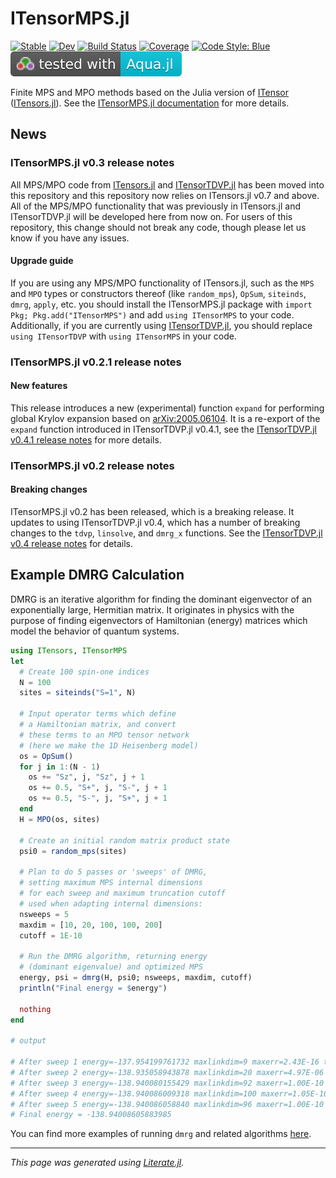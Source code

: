 # ITensorMPS.jl

[![Stable](https://img.shields.io/badge/docs-stable-blue.svg)](https://itensor.github.io/ITensorDocs/ITensorMPS/stable/)
[![Dev](https://img.shields.io/badge/docs-dev-blue.svg)](https://itensor.github.io/ITensorDocs/ITensorMPS/dev/)
[![Build Status](https://github.com/ITensor/ITensorMPS.jl/actions/workflows/Tests.yml/badge.svg?branch=main)](https://github.com/ITensor/ITensorMPS.jl/actions/workflows/Tests.yml?query=branch%3Amain)
[![Coverage](https://codecov.io/gh/ITensor/ITensorMPS.jl/branch/main/graph/badge.svg)](https://codecov.io/gh/ITensor/ITensorMPS.jl)
[![Code Style: Blue](https://img.shields.io/badge/code%20style-blue-4495d1.svg)](https://github.com/invenia/BlueStyle)
[![Aqua](https://raw.githubusercontent.com/JuliaTesting/Aqua.jl/master/badge.svg)](https://github.com/JuliaTesting/Aqua.jl)

Finite MPS and MPO methods based on the Julia version of [ITensor](https://www.itensor.org) ([ITensors.jl](https://github.com/ITensor/ITensors.jl)). See the [ITensorMPS.jl documentation](https://itensor.github.io/ITensorDocs/ITensorMPS/stable/) for more details.

## News

### ITensorMPS.jl v0.3 release notes

All MPS/MPO code from [ITensors.jl](https://github.com/ITensor/ITensors.jl) and [ITensorTDVP.jl](https://github.com/ITensor/ITensorTDVP.jl) has been moved into this repository and this repository now relies on ITensors.jl v0.7 and above. All of the MPS/MPO functionality that was previously in ITensors.jl and ITensorTDVP.jl will be developed here from now on. For users of this repository, this change should not break any code, though please let us know if you have any issues.

#### Upgrade guide

If you are using any MPS/MPO functionality of ITensors.jl, such as the `MPS` and `MPO` types or constructors thereof (like `random_mps`), `OpSum`, `siteinds`, `dmrg`, `apply`, etc. you should install the ITensorMPS.jl package with `import Pkg; Pkg.add("ITensorMPS")` and add `using ITensorMPS` to your code. Additionally, if you are currently using [ITensorTDVP.jl](https://github.com/ITensor/ITensorTDVP.jl), you should replace `using ITensorTDVP` with `using ITensorMPS` in your code.

### ITensorMPS.jl v0.2.1 release notes

#### New features

This release introduces a new (experimental) function `expand` for performing global Krylov expansion based on [arXiv:2005.06104](https://arxiv.org/abs/2005.06104). It is a re-export of the `expand` function introduced in ITensorTDVP.jl v0.4.1, see the [ITensorTDVP.jl v0.4.1 release notes](https://github.com/ITensor/ITensorTDVP.jl/tree/main?tab=readme-ov-file#itensortdvpjl-v041-release-notes) for more details.

### ITensorMPS.jl v0.2 release notes

#### Breaking changes

ITensorMPS.jl v0.2 has been released, which is a breaking release. It updates to using ITensorTDVP.jl v0.4, which has a number of breaking changes to the `tdvp`, `linsolve`, and `dmrg_x` functions. See the [ITensorTDVP.jl v0.4 release notes](https://github.com/ITensor/ITensorTDVP.jl/blob/main/README.md#itensortdvpjl-v04-release-notes) for details.

## Example DMRG Calculation

DMRG is an iterative algorithm for finding the dominant
eigenvector of an exponentially large, Hermitian matrix.
It originates in physics with the purpose of finding
eigenvectors of Hamiltonian (energy) matrices which model
the behavior of quantum systems.

````julia
using ITensors, ITensorMPS
let
  # Create 100 spin-one indices
  N = 100
  sites = siteinds("S=1", N)

  # Input operator terms which define
  # a Hamiltonian matrix, and convert
  # these terms to an MPO tensor network
  # (here we make the 1D Heisenberg model)
  os = OpSum()
  for j in 1:(N - 1)
    os += "Sz", j, "Sz", j + 1
    os += 0.5, "S+", j, "S-", j + 1
    os += 0.5, "S-", j, "S+", j + 1
  end
  H = MPO(os, sites)

  # Create an initial random matrix product state
  psi0 = random_mps(sites)

  # Plan to do 5 passes or 'sweeps' of DMRG,
  # setting maximum MPS internal dimensions
  # for each sweep and maximum truncation cutoff
  # used when adapting internal dimensions:
  nsweeps = 5
  maxdim = [10, 20, 100, 100, 200]
  cutoff = 1E-10

  # Run the DMRG algorithm, returning energy
  # (dominant eigenvalue) and optimized MPS
  energy, psi = dmrg(H, psi0; nsweeps, maxdim, cutoff)
  println("Final energy = $energy")

  nothing
end

# output

# After sweep 1 energy=-137.954199761732 maxlinkdim=9 maxerr=2.43E-16 time=9.356
# After sweep 2 energy=-138.935058943878 maxlinkdim=20 maxerr=4.97E-06 time=0.671
# After sweep 3 energy=-138.940080155429 maxlinkdim=92 maxerr=1.00E-10 time=4.522
# After sweep 4 energy=-138.940086009318 maxlinkdim=100 maxerr=1.05E-10 time=11.644
# After sweep 5 energy=-138.940086058840 maxlinkdim=96 maxerr=1.00E-10 time=12.771
# Final energy = -138.94008605883985
````

You can find more examples of running `dmrg` and related algorithms [here](https://github.com/ITensor/ITensorMPS.jl/tree/main/examples).

---

*This page was generated using [Literate.jl](https://github.com/fredrikekre/Literate.jl).*

